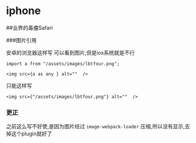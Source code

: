 # iphone

##业界的毒瘤Safari


###图片引用

安卓的浏览器这样写 可以看到图片,但是ios系统就是不行

```
import a from "/assets/images/lbtfour.png";  

<img src={a as any } alt=""  />
```
只能这样写
```
<img src={"/assets/images/lbtfour.png"} alt=""  />
```
### 更正
之前这么写不好使,是因为图片经过 `image-webpack-loader` 压缩,所以没有显示,去掉这个plugin就好了
